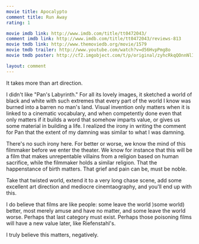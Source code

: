 ```yaml
---
movie title: Apocalypto
comment title: Run Away
rating: 1

movie imdb link: http://www.imdb.com/title/tt0472043/
comment imdb link: http://www.imdb.com/title/tt0472043/reviews-813
movie tmdb link: http://www.themoviedb.org/movie/1579
movie tmdb trailer: http://www.youtube.com/watch?v=d56HvpPmg8o
movie tmdb poster: http://cf2.imgobject.com/t/p/original/zyhcRkqQOnnNlI4tcZ8hnDHEXRh.jpg

layout: comment
---
```


It takes more than art direction. 

I didn't like "Pan's Labyrinth." For all its lovely images, it sketched a world of black and white with such extremes that every part of the world I know was burned into a barren no man's land. Visual invention only matters when it is linked to a cinematic vocabulary, and when competently done even that only matters if it builds a word that somehow imparts value, or gives us some material in building a life. I realized the irony in writing the comment for Pan that the extent of my damning was similar to what I was damning.

There's no such irony here. For better or worse, we know the mind of this filmmaker before we enter the theater. We know for instance that this will be a film that makes unrepentable villains from a religion based on human sacrifice, while the filmmaker holds a similar religion. That the happenstance of birth matters. That grief and pain can be, must be noble.

Take that twisted world, extend it to a very long chase scene, add some excellent art direction and mediocre cinemtaography, and you'll end up with this. 

I do believe that films are like people: some leave the world )some world) better, most merely amuse and have no matter, and some leave the world worse. Perhaps that last category must exist. Perhaps those poisoning films will have a new value later, like Riefenstahl's.

I truly believe this matters, negatively.